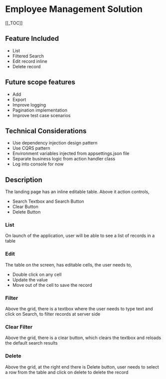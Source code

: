 # Employee Management Solution

[[_TOC]]

## Feature Included

+ List
+ Filtered Search
+ Edit record inline
+ Delete record

## Future scope features

+ Add
+ Export
+ Improve logging
+ Pagination implementation
+ Improve test case scenarios

## Technical Considerations

+ Use dependency injection design pattern
+ Use CQRS pattern
+ Environment variables injected from appsettings.json file
+ Separate business logic from action handler class
+ Log into console for now

## Description

The landing page has an inline editable table. Above it action controls,

+ Search Textbox and Search Button
+ Clear Button
+ Delete Button

### List

On launch of the application, user will be able to see a list of records in a table

### Edit

The table on the screen, has editable cells, the user needs to,

+ Double click on any cell
+ Update the value
+ Move out of the cell to save the record

### Filter

Above the grid, there is a textbox where the user needs to type text and click on Search, to filter records at server side

### Clear Filter

Above the grid, there is a clear button, which clears the textbox and reloads the default search results

### Delete

Above the grid, at the right end there is Delete button, user needs to select a row from the table and click on delete to delete the record
